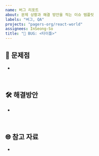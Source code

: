 ```yaml
---
name: 버그 리포트
about: 문제 상황과 해결 방안을 적는 이슈 템플릿
labels: "버그, QA"
projects: "pagers-org/react-world"
assignees: InSeong-So
title: "🐛 BUG: <타이틀>"
---
```


## 🐞 문제점

-

<br/>

## 🛠 해결방안

-

<br/>

## 🌐 참고 자료

-

<br/>
